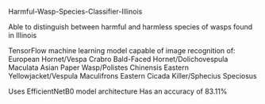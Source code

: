 Harmful-Wasp-Species-Classifier-Illinois

Able to distinguish between harmful and harmless species of wasps found in Illinois

TensorFlow machine learning model capable of image recognition of:
European Hornet/Vespa Crabro
Bald-Faced Hornet/Dolichovespula Maculata
Asian Paper Wasp/Polistes Chinensis
Eastern Yellowjacket/Vespula Maculifrons
Eastern Cicada Killer/Sphecius Speciosus

Uses EfficientNetB0 model architecture
Has an accuracy of 83.11%
